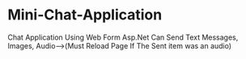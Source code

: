 # Mini-Chat-Application 
Chat Application Using Web Form Asp.Net Can Send Text Messages, Images, Audio-->(Must Reload Page If The Sent item was an audio)
